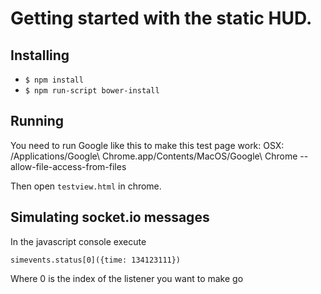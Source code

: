 Getting started with the static HUD.
=================

## Installing

* `$ npm install`
* `$ npm run-script bower-install`


## Running

You need to run Google like this to make this test page work:
OSX: /Applications/Google\ Chrome.app/Contents/MacOS/Google\ Chrome --allow-file-access-from-files

Then open `testview.html` in chrome.


## Simulating socket.io messages

In the javascript console execute

`simevents.status[0]({time: 134123111})`

Where 0 is the index of the listener you want to make go
